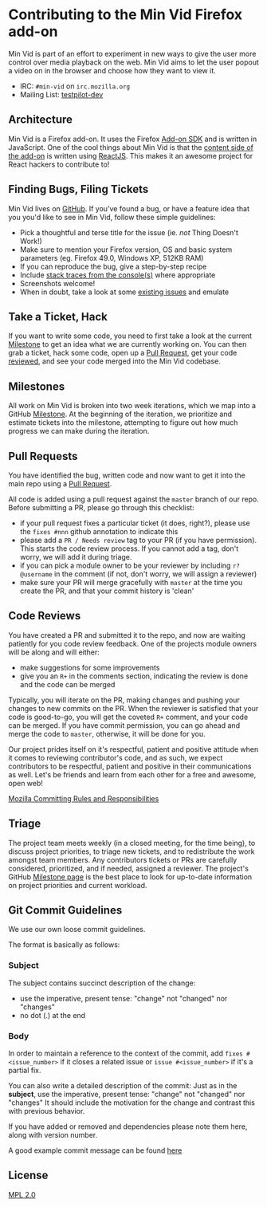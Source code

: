 # Contributing to the Min Vid  Firefox add-on

Min Vid is part of an effort to experiment in new ways to give the
user more control over media playback on the web. Min Vid aims to let
the user popout a video on in the browser and choose how they want to
view it.

- IRC: `#min-vid` on `irc.mozilla.org`
- Mailing List: [testpilot-dev](https://groups.google.com/a/mozilla.com/d/forum/testpilot-dev)

## Architecture ##

Min Vid is a Firefox add-on.  It uses the Firefox
[Add-on SDK](https://developer.mozilla.org/en-US/Add-ons/SDK) and is
written in JavaScript.  One of the cool things about Min Vid is that
the
[content side of the add-on](https://developer.mozilla.org/en-US/Add-ons/SDK/Guides/Content_Scripts)
is written using [ReactJS](https://facebook.github.io/react/).  This
makes it an awesome project for React hackers to contribute to!

## Finding Bugs, Filing Tickets ##

Min Vid lives on
[GitHub](https://github.com/meandavejustice/min-vid). If you've found
a bug, or have a feature idea that you you'd like to see in Min Vid,
follow these simple guidelines:
- Pick a thoughtful and terse title for the issue (ie. *not* Thing
Doesn't Work!)
- Make sure to mention your Firefox version, OS and basic system
parameters (eg. Firefox 49.0, Windows XP, 512KB RAM)
- If you can reproduce the bug, give a step-by-step recipe
- Include
[stack traces from the console(s)](https://developer.mozilla.org/en-US/docs/Mozilla/Debugging/Debugging_JavaScript)
where appropriate
- Screenshots welcome!
- When in doubt, take a look at some
[existing issues](https://github.com/meandavejustice/min-vid/issues)
and emulate


## Take a Ticket, Hack ##

If you want to write some code, you need to first take a look at the
current [Milestone](#milestones) to get an idea what we are currently
working on. You can then grab a ticket, hack some code, open up a
[Pull Request](#pull-requests), get your code
[reviewed](#code-reviews), and see your code merged into the Min Vid
codebase.

## Milestones ##

All work on Min Vid is broken into two week iterations, which we map
into a GitHub
[Milestone](https://github.com/meandavejustice/min-vid/milestones).
At the beginning of the iteration, we prioritize and estimate tickets
into the milestone, attempting to figure out how much progress we can
make during the iteration.

## Pull Requests ##

You have identified the bug, written code and now want to get it into
the main repo using a
[Pull Request](https://help.github.com/articles/about-pull-requests/).

All code is added using a pull request against the `master` branch of
our repo.  Before submitting a PR, please go through this checklist:
- if your pull request fixes a particular ticket (it does, right?),
please use the `fixes #nnn` github annotation to indicate this
- please add a `PR / Needs review` tag to your PR (if you have
permission).  This starts the code review process.  If you cannot
add a tag, don't worry, we will add it during triage.
- if you can pick a module owner to be your reviewer by including `r?
@username` in the comment (if not, don't worry, we will assign a
reviewer)
- make sure your PR will merge gracefully with `master` at the time
you create the PR, and that your commit history is 'clean'

## Code Reviews ##

You have created a PR and submitted it to the repo, and now are
waiting patiently for you code review feedback.  One of the projects
module owners will be along and will either:
- make suggestions for some improvements
- give you an `R+` in the comments section, indicating the review is
done and the code can be merged

Typically, you will iterate on the PR, making changes and pushing your
changes to new commits on the PR.  When the reviewer is satisfied that
your code is good-to-go, you will get the coveted `R+` comment, and
your code can be merged.  If you have commit permission, you can go
ahead and merge the code to `master`, otherwise, it will be done for
you.

Our project prides itself on it's respectful, patient and positive
attitude when it comes to reviewing contributor's code, and as such,
we expect contributors to be respectful, patient and positive in their
communications as well.  Let's be friends and learn from each other
for a free and awesome, open web!

[Mozilla Committing Rules and Responsibilities](https://developer.mozilla.org/en-US/docs/Mozilla/Developer_guide/Committing_Rules_and_Responsibilities)

## Triage ##

The project team meets weekly (in a closed meeting, for the time
being), to discuss project priorities, to triage new tickets, and to
redistribute the work amongst team members.  Any contributors tickets
or PRs are carefully considered, prioritized, and if needed, assigned
a reviewer.  The project's GitHub
[Milestone page](https://github.com/meandavejustice/min-vid/milestones)
is the best place to look for up-to-date information on project
priorities and current workload.

## Git Commit Guidelines ##

We use our own loose commit guidelines.

The format is basically as follows:

### Subject
The subject contains succinct description of the change:

* use the imperative, present tense: "change" not "changed" nor "changes"
* no dot (.) at the end

### Body
In order to maintain a reference to the context of the commit, add
`fixes #<issue_number>` if it closes a related issue or `issue #<issue_number>`
if it's a partial fix.

You can also write a detailed description of the commit:
Just as in the **subject**, use the imperative, present tense: "change" not "changed" nor "changes"
It should include the motivation for the change and contrast this with previous behavior.

If you have added or removed and dependencies please note them here, along with version number.

A good example commit message can be found
[here](https://github.com/meandavejustice/min-vid/commit/e0b9baf4d1e3ac14e78805ad658c560b5b1ee19d)

## License

[MPL 2.0](https://github.com/meandavejustice/min-vid/blob/master/LICENSE)

